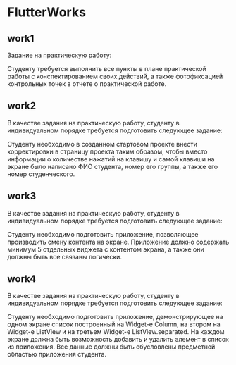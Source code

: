 # FlutterWorks

## work1
Задание на практическую работу: 

Студенту требуется выполнить все пункты в плане практической работы с
конспектированием своих действий, а также фотофиксацией контрольных точек в отчете о
практической работе.

## work2
В качестве задания на практическую работу, студенту в индивидуальном порядке требуется 
подготовить следующее задание:

Студенту необходимо в созданном стартовом проекте внести корректировки в страницу 
проекта таким образом, чтобы вместо информации о количестве нажатий на клавишу и самой 
клавиши на экране было написано ФИО студента, номер его группы, а также его номер 
студенческого.

## work3
В качестве задания на практическую работу, студенту в индивидуальном порядке требуется 
подготовить следующее задание:

Студенту необходимо подготовить приложение, позволяющее производить смену контента 
на экране. Приложение должно содержать минимум 5 отдельных виджета с контентом экрана, а 
также они должны быть все связаны логически. 

## work4
В качестве задания на практическую работу, студенту в индивидуальном порядке требуется 
подготовить следующее задание:

Студенту необходимо подготовить приложение, демонстрирующее на одном экране список 
построенный на Widget-е Column, на втором на Widget-е ListView и на третьем Widget-е 
ListView.separated. На каждом экране должна быть возможность добавить и удалить элемент в 
список из приложения. Все данные должны быть обусловлены предметной областью приложения 
студента. 
